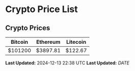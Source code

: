 # Crypto Price List

## Crypto Prices
| Bitcoin | Ethereum | Litecoin |
| ------- | -------- | -------- |
| $101200 | $3897.81 | $122.67 |
**Last Updated:** 2024-12-13 22:38 UTC
**Last Updated:** $DATE$
